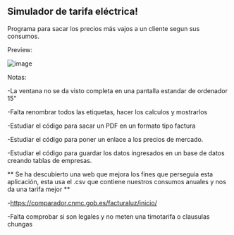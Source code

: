 
Simulador de tarifa eléctrica!
---
Programa para sacar los precios más vajos a un cliente segun sus consumos.


Preview:

![image](https://user-images.githubusercontent.com/25538565/157791449-c8b43e52-4701-4aca-a238-91b400868f6e.png)


Notas:

-La ventana no se da visto completa en una pantalla estandar de ordenador 15"

-Falta renombrar todos las etiquetas, hacer los calculos y mostrarlos

-Estudiar el código para sacar un PDF en un formato tipo factura

-Estudiar el código para poner un enlace a los precios de mercado.

-Estudiar el código para guardar los datos ingresados en un base de datos creando tablas de empresas.



** Se ha descubierto una web que mejora los fines que perseguia esta aplicación, esta usa el .csv que contiene nuestros consumos anuales y nos da una tarifa mejor **

-https://comparador.cnmc.gob.es/facturaluz/inicio/

-Falta comprobar si son legales y no meten una timotarifa o clausulas chungas

